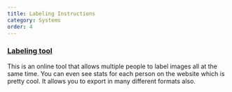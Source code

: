 ```yaml
---
title: Labeling Instructions
category: Systems
order: 4
---
```


### [Labeling tool](https://labelbox.com/)
This is an online tool that allows multiple people to label images all at the same time. You can even see stats for each person on the website which is pretty cool. It allows you to export in many different formats also. 


